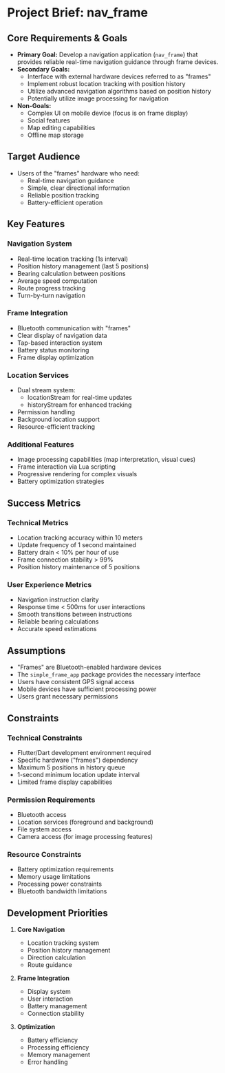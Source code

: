 # Project Brief: nav_frame

## Core Requirements & Goals

- **Primary Goal:** Develop a navigation application (`nav_frame`) that provides reliable real-time navigation guidance through frame devices.
- **Secondary Goals:**
    - Interface with external hardware devices referred to as "frames"
    - Implement robust location tracking with position history
    - Utilize advanced navigation algorithms based on position history
    - Potentially utilize image processing for navigation
- **Non-Goals:** 
    - Complex UI on mobile device (focus is on frame display)
    - Social features
    - Map editing capabilities
    - Offline map storage

## Target Audience

- Users of the "frames" hardware who need:
  - Real-time navigation guidance
  - Simple, clear directional information
  - Reliable position tracking
  - Battery-efficient operation

## Key Features

### Navigation System
- Real-time location tracking (1s interval)
- Position history management (last 5 positions)
- Bearing calculation between positions
- Average speed computation
- Route progress tracking
- Turn-by-turn navigation

### Frame Integration
- Bluetooth communication with "frames"
- Clear display of navigation data
- Tap-based interaction system
- Battery status monitoring
- Frame display optimization

### Location Services
- Dual stream system:
  * locationStream for real-time updates
  * historyStream for enhanced tracking
- Permission handling
- Background location support
- Resource-efficient tracking

### Additional Features
- Image processing capabilities (map interpretation, visual cues)
- Frame interaction via Lua scripting
- Progressive rendering for complex visuals
- Battery optimization strategies

## Success Metrics

### Technical Metrics
- Location tracking accuracy within 10 meters
- Update frequency of 1 second maintained
- Battery drain < 10% per hour of use
- Frame connection stability > 99%
- Position history maintenance of 5 positions

### User Experience Metrics
- Navigation instruction clarity
- Response time < 500ms for user interactions
- Smooth transitions between instructions
- Reliable bearing calculations
- Accurate speed estimations

## Assumptions

- "Frames" are Bluetooth-enabled hardware devices
- The `simple_frame_app` package provides the necessary interface
- Users have consistent GPS signal access
- Mobile devices have sufficient processing power
- Users grant necessary permissions

## Constraints

### Technical Constraints
- Flutter/Dart development environment required
- Specific hardware ("frames") dependency
- Maximum 5 positions in history queue
- 1-second minimum location update interval
- Limited frame display capabilities

### Permission Requirements
- Bluetooth access
- Location services (foreground and background)
- File system access
- Camera access (for image processing features)

### Resource Constraints
- Battery optimization requirements
- Memory usage limitations
- Processing power constraints
- Bluetooth bandwidth limitations

## Development Priorities

1. **Core Navigation**
   - Location tracking system
   - Position history management
   - Direction calculation
   - Route guidance

2. **Frame Integration**
   - Display system
   - User interaction
   - Battery management
   - Connection stability

3. **Optimization**
   - Battery efficiency
   - Processing efficiency
   - Memory management
   - Error handling
